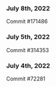 ### July 8th, 2022

Commit #171486

### July 5th, 2022

Commit #314353


### July 4th, 2022

Commit #72281
